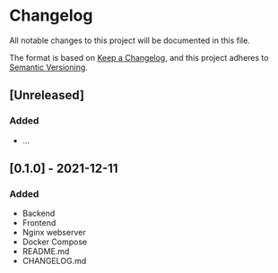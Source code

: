 # Changelog
All notable changes to this project will be documented in this file.

The format is based on [Keep a Changelog](https://keepachangelog.com/en/1.0.0/),
and this project adheres to [Semantic Versioning](https://semver.org/spec/v2.0.0.html).

## [Unreleased]
### Added
- ...  

## [0.1.0] - 2021-12-11
### Added
- Backend
- Frontend
- Nginx webserver
- Docker Compose
- README.md
- CHANGELOG.md
